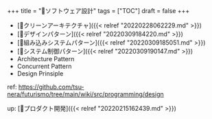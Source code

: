 +++
title = "📂ソフトウェア設計"
tags = ["TOC"]
draft = false
+++

-   [:pencil:クリーンアーキテクチャ]({{< relref "20220228062229.md" >}})
-   [:pencil:デザインパターン]({{< relref "20220309184220.md" >}})
-   [:pencil:組み込みシステムパターン]({{< relref "20220309185051.md" >}})
-   [📝システム制御パターン]({{< relref "20220309190147.md" >}})
-   Architecture Pattern
-   Concurrent Pattern
-   Design Prinsiple

ref: <https://github.com/tsu-nera/futurismo/tree/main/wiki/src/programming/design>

up: [📂プロダクト開発]({{< relref "20220215162439.md" >}})

